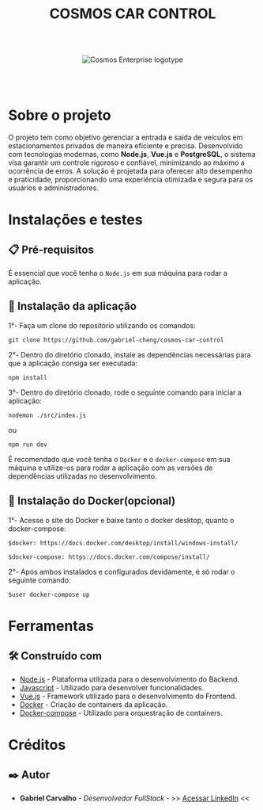 <h1 align="center">COSMOS CAR CONTROL</h1>

<br><br>

<p align="center">
  <img src="https://cosmosenterprise.vercel.app/assets/images/logo/logotipo-800x375.png" alt="Cosmos Enterprise logotype">
</p>

<br><br>

# Sobre o projeto

O projeto tem como objetivo gerenciar a entrada e saída de veículos em estacionamentos privados de maneira eficiente e precisa. Desenvolvido com tecnologias modernas, como **Node.js**, **Vue.js** e **PostgreSQL**, o sistema visa garantir um controle rigoroso e confiável, minimizando ao máximo a ocorrência de erros. A solução é projetada para oferecer alto desempenho e praticidade, proporcionando uma experiência otimizada e segura para os usuários e administradores.

# Instalações e testes

## 📋 Pré-requisitos

É essencial que você tenha o ```Node.js``` em sua máquina para rodar a aplicação.

## 🔧 Instalação da aplicação

1°- Faça um clone do repositório utilizando os comandos:
```
git clone https://github.com/gabriel-cheng/cosmos-car-control
```

2°- Dentro do diretório clonado, instale as dependências necessárias para que a aplicação consiga ser executada:
```
npm install
```
3°- Dentro do diretório clonado, rode o seguinte comando para iniciar a aplicação:
```
nodemon ./src/index.js
```
ou
```
npm run dev
```

É recomendado que você tenha o ```Docker``` e o ```docker-compose``` em sua máquina e utilize-os para rodar a aplicação com as versões de dependências utilizadas no desenvolvimento.

## 🔧 Instalação do Docker(opcional)

1°- Acesse o site do Docker e baixe tanto o docker desktop, quanto o docker-compose:
```
$docker: https://docs.docker.com/desktop/install/windows-install/
```
```
$docker-compose: https://docs.docker.com/compose/install/
```

2°- Após ambos instalados e configurados devidamente, é só rodar o seguinte comando:
```
$user docker-compose up
```

# Ferramentas

## 🛠️ Construído com

* [Node.js](https://nodejs.org/en/) - Plataforma utilizada para o desenvolvimento do Backend.
* [Javascript](https://developer.mozilla.org/pt-BR/docs/Web/JavaScript) - Utilizado para desenvolver funcionalidades.
* [Vue.js](https://vuejs.org/) - Framework utilizado para o desenvolvimento do Frontend.
* [Docker](https://www.docker.com/) - Criação de containers da aplicação.
* [Docker-compose](https://docs.docker.com/compose/) - Utilizado para orquestração de containers.

# Créditos

## ✒️ Autor

* **Gabriel Carvalho** - *Desenvolvedor FullStack* - >> [Acessar LinkedIn](https://linkedin.com/in/gabriel-henrique-ita) <<
